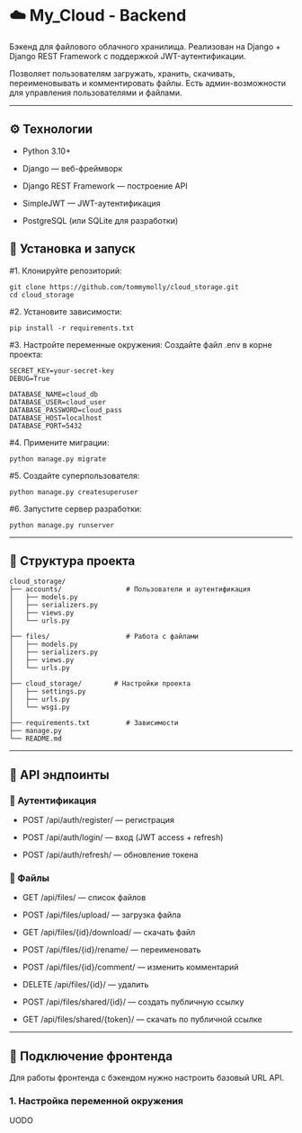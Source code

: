 # ☁️ My_Cloud - Backend

Бэкенд для файлового облачного хранилища.
Реализован на Django + Django REST Framework с поддержкой JWT-аутентификации.

Позволяет пользователям загружать, хранить, скачивать, переименовывать и комментировать файлы.
Есть админ-возможности для управления пользователями и файлами.

---

## ⚙️ Технологии

- Python 3.10+

- Django — веб-фреймворк

- Django REST Framework — построение API

- SimpleJWT — JWT-аутентификация

- PostgreSQL (или SQLite для разработки)

## 🚀 Установка и запуск

#1. Клонируйте репозиторий:
```
git clone https://github.com/tommymolly/cloud_storage.git
cd cloud_storage
```

#2. Установите зависимости:
```
pip install -r requirements.txt
```

#3. Настройте переменные окружения:
Создайте файл .env в корне проекта:
```
SECRET_KEY=your-secret-key
DEBUG=True

DATABASE_NAME=cloud_db
DATABASE_USER=cloud_user
DATABASE_PASSWORD=cloud_pass
DATABASE_HOST=localhost
DATABASE_PORT=5432
```
#4. Примените миграции:
```
python manage.py migrate
```
#5. Создайте суперпользователя:
```
python manage.py createsuperuser
```
#6. Запустите сервер разработки:
```
python manage.py runserver
```

---

## 📂 Структура проекта
```
cloud_storage/
├── accounts/                # Пользователи и аутентификация
│   ├── models.py
│   ├── serializers.py
│   ├── views.py
│   └── urls.py
│
├── files/                   # Работа с файлами
│   ├── models.py
│   ├── serializers.py
│   ├── views.py
│   └── urls.py
│
├── cloud_storage/        # Настройки проекта
│   ├── settings.py
│   ├── urls.py
│   └── wsgi.py
│
├── requirements.txt         # Зависимости
├── manage.py                
└── README.md                
```

---

## 🔑 API эндпоинты

### 🔐 Аутентификация

- POST /api/auth/register/ — регистрация

- POST /api/auth/login/ — вход (JWT access + refresh)

- POST /api/auth/refresh/ — обновление токена

### 📁 Файлы

- GET /api/files/ — список файлов

- POST /api/files/upload/ — загрузка файла

- GET /api/files/{id}/download/ — скачать файл

- POST /api/files/{id}/rename/ — переименовать

- POST /api/files/{id}/comment/ — изменить комментарий

- DELETE /api/files/{id}/ — удалить

- POST /api/files/shared/{id}/ — создать публичную ссылку

- GET /api/files/shared/{token}/ — скачать по публичной ссылке

---

## 🔗 Подключение фронтенда

Для работы фронтенда с бэкендом нужно настроить базовый URL API.

### 1. Настройка переменной окружения

UODO